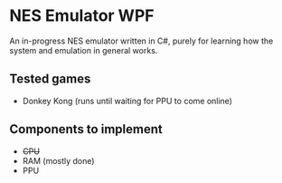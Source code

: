 # NES Emulator WPF
An in-progress NES emulator written in C#, purely for learning how the system and emulation in general works.

## Tested games
- Donkey Kong (runs until waiting for PPU to come online)

## Components to implement
- ~~CPU~~
- RAM (mostly done)
- PPU